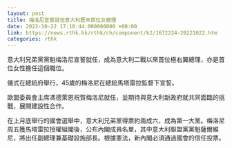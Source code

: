 ```yaml
---
layout: post
title: 梅洛尼宣誓就任意大利歷來首位女總理
date: 2022-10-22 17:10:44.000000000 +08:00
link: https://news.rthk.hk/rthk/ch/component/k2/1672224-20221022.htm
categories: rthk
---
```


意大利兄弟黨黨魁梅洛尼宣誓就任，成為意大利二戰以來首位極右翼總理，亦是首位女性擔任這個職位。

儀式在總統府舉行，45歲的梅洛尼在總統馬塔雷拉監督下宣誓。

歐盟委員會主席馮德萊恩祝賀梅洛尼就任，並期待與意大利新政府就共同面臨的挑戰，展開建設性合作。

在上月底舉行的國會選舉中，意大利兄弟黨得票約兩成六，成為第一大黨。梅洛尼周五獲馬塔雷拉授權組閣後，公布內閣成員名單，其中意大利聯盟黨黨魁薩爾維尼，將出任副總理兼基礎設施部長。根據憲法，新內閣必須通過國會的信任投票。
